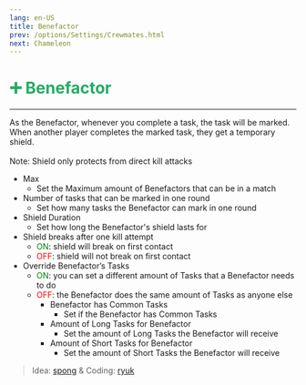 ```yaml
---
lang: en-US
title: Benefactor
prev: /options/Settings/Crewmates.html
next: Chameleon
---
```


# <font color="#24ac64">➕ <b>Benefactor</b></font> <Badge text="Support" type="tip" vertical="middle"/>

***

As the Benefactor, whenever you complete a task, the task will be marked. When another player completes the marked task, they get a temporary shield.<br><br>
Note: Shield only protects from direct kill attacks

- Max
  - Set the Maximum amount of Benefactors that can be in a match
- Number of tasks that can be marked in one round
  - Set how many tasks the Benefactor can mark in one round
- Shield Duration
  - Set how long the Benefactor's shield lasts for
- Shield breaks after one kill attempt
  - <font color=green>ON</font>: shield will break on first contact
  - <font color=red>OFF</font>: shield will not break on first contact
- Override Benefactor’s Tasks
  - <font color=green>ON</font>: you can set a different amount of Tasks that a Benefactor needs to do
  - <font color=red>OFF</font>: the Benefactor does the same amount of Tasks as anyone else
    - Benefactor has Common Tasks
      - Set if the Benefactor has Common Tasks
    - Amount of Long Tasks for Benefactor
      - Set the amount of Long Tasks the Benefactor will receive
    - Amount of Short Tasks for Benefactor
      - Set the amount of Short Tasks the Benefactor will receive

> Idea: [spong](#) & Coding: [ryuk](https://github.com/ryuk2098)
